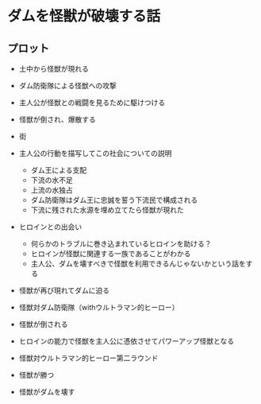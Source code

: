 # ダムを怪獣が破壊する話
## プロット
* 土中から怪獣が現れる
* ダム防衛隊による怪獣への攻撃
* 主人公が怪獣との戦闘を見るために駆けつける
* 怪獣が倒され、爆散する

* 街
* 主人公の行動を描写してこの社会についての説明
  * ダム王による支配
  * 下流の水不足
  * 上流の水独占
  * ダム防衛隊はダム王に忠誠を誓う下流民で構成される
  * 下流に残された水源を埋め立てたら怪獣が現れた
* ヒロインとの出会い
  * 何らかのトラブルに巻き込まれているヒロインを助ける？
  * ヒロインが怪獣に関連する一族であることがわかる
  * 主人公、ダムを壊すべきで怪獣を利用できるんじゃないかという話をする

* 怪獣が再び現れてダムに迫る
* 怪獣対ダム防衛隊（withウルトラマン的ヒーロー）
* 怪獣が倒される
* ヒロインの能力で怪獣を主人公に憑依させてパワーアップ怪獣となる
* 怪獣対ウルトラマン的ヒーロー第二ラウンド
* 怪獣が勝つ
* 怪獣がダムを壊す
